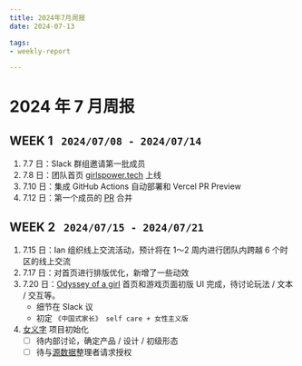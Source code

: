 ```yaml
---
title: 2024年7月周报
date: 2024-07-13

tags:
- weekly-report

---
```


# 2024 年 7 月周报

## WEEK 1 &nbsp; `2024/07/08 - 2024/07/14`

1. 7.7 日：Slack 群组邀请第一批成员
2. 7.8 日：团队首页 [girlspower.tech](https://girlspower.tech) 上线
3. 7.10 日：集成 GitHub Actions 自动部署和 Vercel PR Preview
4. 7.12 日：第一个成员的 [PR](https://github.com/girlspowertech/girlspowertech.github.io/pull/2/) 合并


## WEEK 2 &nbsp; `2024/07/15 - 2024/07/21`

1. 7.15 日：Ian 组织线上交流活动，预计将在 1～2 周内进行团队内跨越 6 个时区的线上交流
2. 7.17 日：对首页进行排版优化，新增了一些动效
3. 7.20 日：[Odyssey of a girl](https://girlspower.tech/odyssey-of-a-girl/#/game) 首页和游戏页面初版 UI 完成，待讨论玩法 / 文本 / 交互等。
   - 细节在 Slack 议
   - 初定 `《中国式家长》 self care + 女性主义版`
4. [女义字](https://girlspower.tech/redefining-nu/) 项目初始化
   - [  ] 待内部讨论，确定产品 / 设计 / 初级形态
   - [  ] 待与[源数据](https://docs.qq.com/sheet/DTHp6RmhFUG13dGN0?tab=BB08J2)整理者请求授权